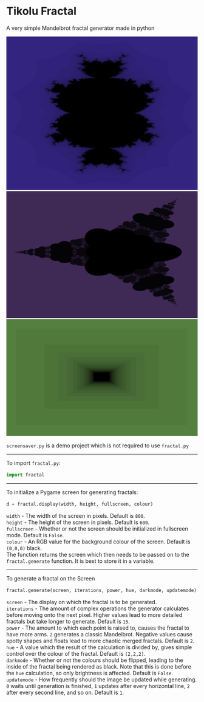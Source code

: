 # Tikolu Fractal
A very simple Mandelbrot fractal generator made in python

![Positive Fractal](https://raw.githubusercontent.com/Tikolu/Fractal/master/screenshots/positive_fractal.png)
![Negative Fractal](https://raw.githubusercontent.com/Tikolu/Fractal/master/screenshots/negative_fractal.png)
![Square Fractal](https://raw.githubusercontent.com/Tikolu/Fractal/master/screenshots/square_fractal.png)

`screensaver.py` is a demo project which is not required to use `fractal.py`  

---

To import `fractal.py`:
```python
import fractal
```  

---

To initialize a Pygame screen for generating fractals:
```python
d = fractal.display(width, height, fullscreen, colour)
```
`width` - The width of the screen in pixels. Default is `800`.  
`height` - The height of the screen in pixels. Default is `600`.  
`fullscreen` - Whether or not the screen should be initialized in fullscreen mode. Default is `False`.  
`colour` - An RGB value for the background colour of the screen. Default is `(0,0,0)` black.  
The function returns the screen which then needs to be passed on to the `fractal.generate` function. It is best to store it in a variable.  

---

To generate a fractal on the Screen
```python
fractal.generate(screen, iterations, power, hue, darkmode, updatemode):
```
`screen` - The display on which the fractal is to be generated.  
`iterations` - The amount of complex operations the generator calculates before moving onto the next pixel. Higher values lead to more detailed fractals but take longer to generate. Default is `15`.  
`power` - The amount to which each point is raised to, causes the fractal to have more arms. `2` generates a classic Mandelbrot. Negative values cause spotty shapes and floats lead to more chaotic merged fractals. Default is `2`.  
`hue` - A value which the result of the calculation is divided by, gives simple control over the colour of the fractal. Default is `(2,2,2)`.  
`darkmode` - Whether or not the colours should be flipped, leading to the inside of the fractal being rendered as black. Note that this is done before the `hue` calculation, so only brightness is affected. Default is `False`.  
`updatemode` - How frequently should the image be updated while generating. `0` waits until generation is finished, `1` updates after every horizontal line, `2` after every second line, and so on. Default is `1`.
